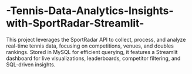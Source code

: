 # -Tennis-Data-Analytics-Insights-with-SportRadar-Streamlit-
This project leverages the SportRadar API to collect, process, and analyze real-time tennis data, focusing on competitions, venues, and doubles rankings. Stored in MySQL for efficient querying, it features a Streamlit dashboard for live visualizations, leaderboards, competitor filtering, and SQL-driven insights.
